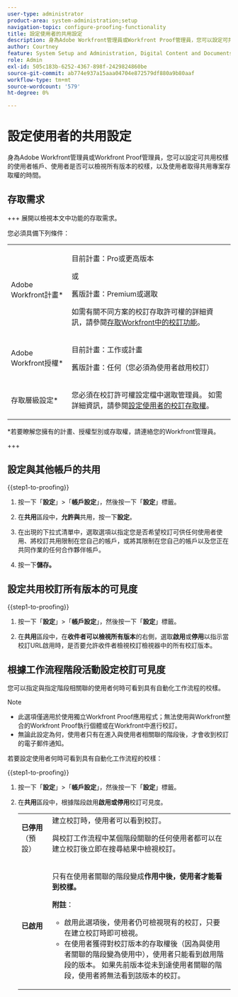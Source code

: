 ```yaml
---
user-type: administrator
product-area: system-administration;setup
navigation-topic: configure-proofing-functionality
title: 設定使用者的共用設定
description: 身為Adobe Workfront管理員或Workfront Proof管理員，您可以設定可共用校樣的使用者帳戶、使用者是否可以檢視所有版本的校樣，以及使用者取得共用專案存取權的時間。
author: Courtney
feature: System Setup and Administration, Digital Content and Documents
role: Admin
exl-id: 505c183b-6252-4367-898f-2429824860be
source-git-commit: ab774e937a15aaa04704e872579df880a9b80aaf
workflow-type: tm+mt
source-wordcount: '579'
ht-degree: 0%

---
```


# 設定使用者的共用設定

身為Adobe Workfront管理員或Workfront Proof管理員，您可以設定可共用校樣的使用者帳戶、使用者是否可以檢視所有版本的校樣，以及使用者取得共用專案存取權的時間。

## 存取需求

+++ 展開以檢視本文中功能的存取需求。

您必須具備下列條件：

<table style="table-layout:auto"> 
 <col> 
 <col> 
 <tbody> 
  <tr> 
   <td role="rowheader">Adobe Workfront計畫*</td> 
   <td> <p>目前計畫：Pro或更高版本</p> <p>或</p> <p>舊版計畫：Premium或選取</p> <p>如需有關不同方案的校訂存取許可權的詳細資訊，請參閱<a href="../../../administration-and-setup/manage-workfront/configure-proofing/access-to-proofing-functionality.md" class="MCXref xref">存取Workfront中的校訂功能</a>。</p> </td> 
  </tr> 
  <tr> 
   <td role="rowheader">Adobe Workfront授權*</td> 
   <td> <p>目前計畫：工作或計畫</p> <p>舊版計畫：任何（您必須為使用者啟用校訂）</p> </td> 
  </tr> 
  <tr> 
   <td role="rowheader">存取層級設定*</td> 
   <td> <p>您必須在校訂許可權設定檔中選取管理員。 如需詳細資訊，請參閱<a href="../../../administration-and-setup/manage-workfront/configure-proofing/configure-a-users-proofing-access.md" class="MCXref xref">設定使用者的校訂存取權</a>。</p> </td> 
  </tr> 
 </tbody> 
</table>

&#42;若要瞭解您擁有的計畫、授權型別或存取權，請連絡您的Workfront管理員。

+++

## 設定與其他帳戶的共用

{{step1-to-proofing}}

1. 按一下「**設定**」>「**帳戶設定**」，然後按一下「**設定**」標籤。

1. 在&#x200B;**共用**&#x200B;區段中，**允許與**&#x200B;共用，按一下&#x200B;**設定**。

1. 在出現的下拉式清單中，選取選項以指定您是否希望校訂可供任何使用者使用、將校訂共用限制在您自己的帳戶，或將其限制在您自己的帳戶以及您正在共同作業的任何合作夥伴帳戶。
1. 按一下&#x200B;**儲存。**

## 設定共用校訂所有版本的可見度

{{step1-to-proofing}}

1. 按一下「**設定**」>「**帳戶設定**」，然後按一下「**設定**」標籤。

1. 在&#x200B;**共用**&#x200B;區段中，在&#x200B;**收件者可以檢視所有版本**&#x200B;的右側，選取&#x200B;**啟用**&#x200B;或&#x200B;**停用**&#x200B;以指示當校訂URL啟用時，是否要允許收件者檢視校訂檢視器中的所有校訂版本。

## 根據工作流程階段活動設定校訂可見度

您可以指定與指定階段相關聯的使用者何時可看到具有自動化工作流程的校樣。

>[!NOTE]
>
>* 此選項僅適用於使用獨立Workfront Proof應用程式；無法使用與Workfront整合的Workfront Proof執行個體或在Workfront中進行校訂。
>* 無論此設定為何，使用者只有在進入與使用者相關聯的階段後，才會收到校訂的電子郵件通知。
>

若要設定使用者何時可看到具有自動化工作流程的校樣：

{{step1-to-proofing}}

1. 按一下「**設定**」>「**帳戶設定**」，然後按一下「**設定**」標籤。

1. 在&#x200B;**共用**&#x200B;區段中，根據階段啟用&#x200B;**啟用或停用**&#x200B;校訂可見度。

   <table style="table-layout:auto"> 
    <col> 
    <col> 
    <tbody> 
     <tr> 
      <td role="rowheader"><strong>已停用</strong> （預設）</td> 
      <td>建立校訂時，使用者可以看到校訂。<br><p>與校訂工作流程中某個階段關聯的任何使用者都可以在建立校訂後立即在搜尋結果中檢視校訂。</p></td> 
     </tr> 
     <tr> 
      <td role="rowheader"><strong>已啟用</strong> </td> 
      <td> <p>只有在使用者關聯的階段變成<strong>作用中後，使用者才能看到校樣。</strong></p> <p><b>附註</b>：   
        <ul> 
         <li><em style="font-style: normal;">啟用此選項後，使用者仍可檢視現有的校訂，只要在建立校訂時即可檢視。</em> </li> 
         <li>在使用者獲得對校訂版本的存取權後（因為與使用者關聯的階段變為使用中），使用者只能看到啟用階段的版本。 如果先前版本從未到達使用者關聯的階段，使用者將無法看到該版本的校訂。</li> 
        </ul> </p> </td> 
     </tr> 
    </tbody> 
   </table>
